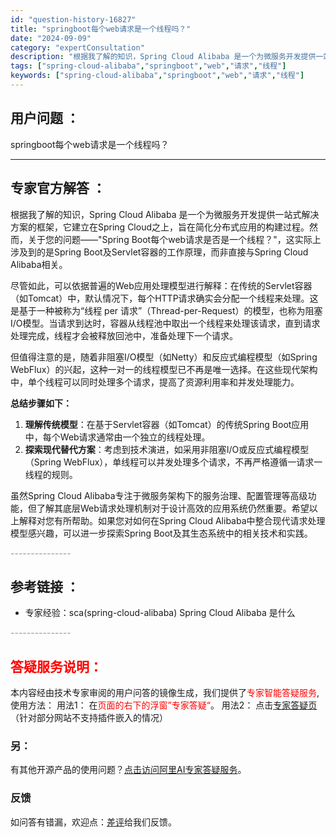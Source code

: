 ```yaml
---
id: "question-history-16827"
title: "springboot每个web请求是一个线程吗？"
date: "2024-09-09"
category: "expertConsultation"
description: "根据我了解的知识，Spring Cloud Alibaba 是一个为微服务开发提供一站式解决方案的框架，它建立在Spring Cloud之上，旨在简化分布式应用的构建过程。然而，关于您的问题——Spring Boot每个web请求是否是一个线程？，这实际上涉及到的是Spring Boot及Servl"
tags: ["spring-cloud-alibaba","springboot","web","请求","线程"]
keywords: ["spring-cloud-alibaba","springboot","web","请求","线程"]
---
```


## 用户问题 ： 
 springboot每个web请求是一个线程吗？  

---------------
## 专家官方解答 ：

根据我了解的知识，Spring Cloud Alibaba 是一个为微服务开发提供一站式解决方案的框架，它建立在Spring Cloud之上，旨在简化分布式应用的构建过程。然而，关于您的问题——"Spring Boot每个web请求是否是一个线程？"，这实际上涉及到的是Spring Boot及Servlet容器的工作原理，而非直接与Spring Cloud Alibaba相关。

尽管如此，可以依据普遍的Web应用处理模型进行解释：在传统的Servlet容器（如Tomcat）中，默认情况下，每个HTTP请求确实会分配一个线程来处理。这是基于一种被称为“线程 per 请求”（Thread-per-Request）的模型，也称为阻塞I/O模型。当请求到达时，容器从线程池中取出一个线程来处理该请求，直到请求处理完成，线程才会被释放回池中，准备处理下一个请求。

但值得注意的是，随着非阻塞I/O模型（如Netty）和反应式编程模型（如Spring WebFlux）的兴起，这种一对一的线程模型已不再是唯一选择。在这些现代架构中，单个线程可以同时处理多个请求，提高了资源利用率和并发处理能力。

**总结步骤如下：**
1. **理解传统模型**：在基于Servlet容器（如Tomcat）的传统Spring Boot应用中，每个Web请求通常由一个独立的线程处理。
2. **探索现代替代方案**：考虑到技术演进，如采用非阻塞I/O或反应式编程模型（Spring WebFlux），单线程可以并发处理多个请求，不再严格遵循一请求一线程的规则。

虽然Spring Cloud Alibaba专注于微服务架构下的服务治理、配置管理等高级功能，但了解其底层Web请求处理机制对于设计高效的应用系统仍然重要。希望以上解释对您有所帮助。如果您对如何在Spring Cloud Alibaba中整合现代请求处理模型感兴趣，可以进一步探索Spring Boot及其生态系统中的相关技术和实践。


<font color="#949494">---------------</font> 


## 参考链接 ：

* 专家经验：sca(spring-cloud-alibaba) Spring Cloud Alibaba 是什么 


 <font color="#949494">---------------</font> 
 


## <font color="#FF0000">答疑服务说明：</font> 

本内容经由技术专家审阅的用户问答的镜像生成，我们提供了<font color="#FF0000">专家智能答疑服务</font>,使用方法：
用法1： 在<font color="#FF0000">页面的右下的浮窗”专家答疑“</font>。
用法2： 点击[专家答疑页](https://answer.opensource.alibaba.com/docs/intro)（针对部分网站不支持插件嵌入的情况）
### 另：


有其他开源产品的使用问题？[点击访问阿里AI专家答疑服务](https://answer.opensource.alibaba.com/docs/intro)。
### 反馈
如问答有错漏，欢迎点：[差评](https://ai.nacos.io/user/feedbackByEnhancerGradePOJOID?enhancerGradePOJOId=16861)给我们反馈。
